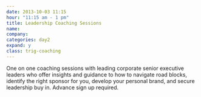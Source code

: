 ```yaml
---
date: 2013-10-03 11:15
hour: "11:15 am - 1 pm"
title: Leadership Coaching Sessions
name: 
company:
categories: day2
expand: y
class: trig-coaching
---
```


One on one coaching sessions with leading corporate senior executive leaders who offer insights and guidance to how to navigate road blocks, identify the right sponsor for you, develop your personal brand, and secure leadership buy in. Advance sign up required.